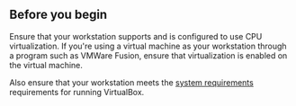 ## Before you begin

Ensure that your workstation supports and is configured to use CPU virtualization. If you're using a virtual machine as your workstation through a program such as VMWare Fusion, ensure that virtualization is enabled on the virtual machine.

Also ensure that your workstation meets the [system requirements](https://www.virtualbox.org/wiki/End-user_documentation) requirements for running VirtualBox.
